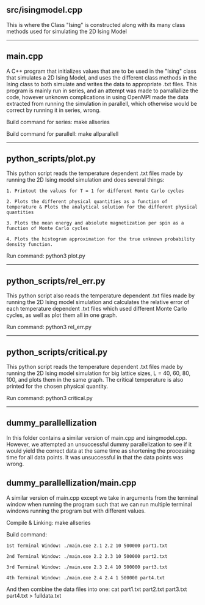 src/isingmodel.cpp
--------
This is where the Class "Ising" is constructed along with its many class methods used for simulating the 2D Ising Model

--------------------------------------------------

main.cpp
--------
A C++ program that initializes values that are to be used in the "Ising" class that simulates a 2D Ising Model, and uses the different class methods in the Ising class to both simulate and writes the data to appropriate .txt files. This program is mainly run in series, and an attempt was made to parrallallize the code, however unknown complications in using OpenMPI made the data extracted from running the simulation in parallell, which otherwise would be correct by running it in series, wrong.

Build command for series: make allseries

Build command for parallell: make allparallell

--------------------------------------------------

python_scripts/plot.py
--------
This python script reads the temperature dependent .txt files made by running the 2D Ising model simulation and does several things: 
	
    1. Printout the values for T = 1 for different Monte Carlo cycles
	
	2. Plots the different physical quantities as a function of temperature & Plots the analytical solution for the different physical quantities

	3. Plots the mean energy and absolute magnetization per spin as a function of Monte Carlo cycles

	4. Plots the histogram approximation for the true unknown probability density function. 

Run command: python3 plot.py

--------------------------------------------------

python_scripts/rel_err.py
--------
This python script also reads the temperature dependent .txt files made by running the 2D Ising model simulation and calculates the relative error of each temperature dependent .txt files which used different Monte Carlo cycles, as well as plot them all in one graph.

Run command: python3 rel_err.py

--------------------------------------------------

python_scripts/critical.py
--------
This python script reads the temperature dependent .txt files made by running the 2D Ising model simulation for big lattice sizes, L = 40, 60, 80, 100, and plots them in the same graph. The critical temperature is also printed for the chosen physical quantity. 

Run command: python3 critical.py

--------------------------------------------------

dummy_parallellization
--------
In this folder contains a similar version of main.cpp and isingmodel.cpp. However, we attempted an unsuccessful dummy parallelization to see if it would yield the correct data at the same time as shortening the processing time for all data points. It was unsuccessful in that the data points was wrong.

dummy_parallellization/main.cpp
--------
A similar version of main.cpp except we take in arguments from the terminal window when running the program such that we can run multiple terminal windows running the program but with different values.

Compile & Linking: make allseries

Build command: 
	
	1st Terminal Window: ./main.exe 2.1 2.2 10 500000 part1.txt
	
	2nd Terminal Window: ./main.exe 2.2 2.3 10 500000 part2.txt

	3rd Terminal Window: ./main.exe 2.3 2.4 10 500000 part3.txt

	4th Terminal Window: ./main.exe 2.4 2.4 1 500000 part4.txt

And then combine the data files into one: cat part1.txt part2.txt part3.txt part4.txt > fulldata.txt
